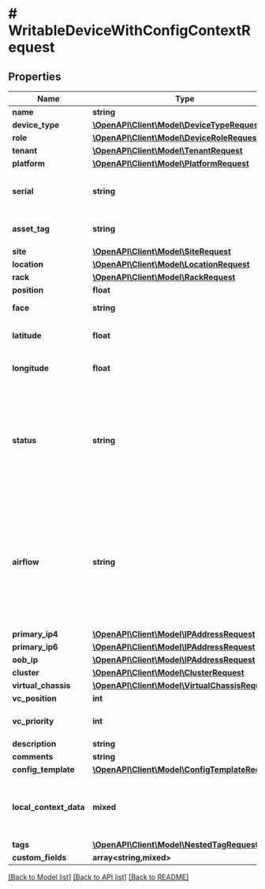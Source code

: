 # # WritableDeviceWithConfigContextRequest

## Properties

Name | Type | Description | Notes
------------ | ------------- | ------------- | -------------
**name** | **string** |  | [optional]
**device_type** | [**\OpenAPI\Client\Model\DeviceTypeRequest**](DeviceTypeRequest.md) |  |
**role** | [**\OpenAPI\Client\Model\DeviceRoleRequest**](DeviceRoleRequest.md) |  |
**tenant** | [**\OpenAPI\Client\Model\TenantRequest**](TenantRequest.md) |  | [optional]
**platform** | [**\OpenAPI\Client\Model\PlatformRequest**](PlatformRequest.md) |  | [optional]
**serial** | **string** | Chassis serial number, assigned by the manufacturer | [optional]
**asset_tag** | **string** | A unique tag used to identify this device | [optional]
**site** | [**\OpenAPI\Client\Model\SiteRequest**](SiteRequest.md) |  |
**location** | [**\OpenAPI\Client\Model\LocationRequest**](LocationRequest.md) |  | [optional]
**rack** | [**\OpenAPI\Client\Model\RackRequest**](RackRequest.md) |  | [optional]
**position** | **float** |  | [optional]
**face** | **string** | * &#x60;front&#x60; - Front * &#x60;rear&#x60; - Rear |
**latitude** | **float** | GPS coordinate in decimal format (xx.yyyyyy) | [optional]
**longitude** | **float** | GPS coordinate in decimal format (xx.yyyyyy) | [optional]
**status** | **string** | * &#x60;offline&#x60; - Offline * &#x60;active&#x60; - Active * &#x60;planned&#x60; - Planned * &#x60;staged&#x60; - Staged * &#x60;failed&#x60; - Failed * &#x60;inventory&#x60; - Inventory * &#x60;decommissioning&#x60; - Decommissioning | [optional]
**airflow** | **string** | * &#x60;front-to-rear&#x60; - Front to rear * &#x60;rear-to-front&#x60; - Rear to front * &#x60;left-to-right&#x60; - Left to right * &#x60;right-to-left&#x60; - Right to left * &#x60;side-to-rear&#x60; - Side to rear * &#x60;passive&#x60; - Passive * &#x60;mixed&#x60; - Mixed | [optional]
**primary_ip4** | [**\OpenAPI\Client\Model\IPAddressRequest**](IPAddressRequest.md) |  | [optional]
**primary_ip6** | [**\OpenAPI\Client\Model\IPAddressRequest**](IPAddressRequest.md) |  | [optional]
**oob_ip** | [**\OpenAPI\Client\Model\IPAddressRequest**](IPAddressRequest.md) |  | [optional]
**cluster** | [**\OpenAPI\Client\Model\ClusterRequest**](ClusterRequest.md) |  | [optional]
**virtual_chassis** | [**\OpenAPI\Client\Model\VirtualChassisRequest**](VirtualChassisRequest.md) |  | [optional]
**vc_position** | **int** |  | [optional]
**vc_priority** | **int** | Virtual chassis master election priority | [optional]
**description** | **string** |  | [optional]
**comments** | **string** |  | [optional]
**config_template** | [**\OpenAPI\Client\Model\ConfigTemplateRequest**](ConfigTemplateRequest.md) |  | [optional]
**local_context_data** | **mixed** | Local config context data takes precedence over source contexts in the final rendered config context | [optional]
**tags** | [**\OpenAPI\Client\Model\NestedTagRequest[]**](NestedTagRequest.md) |  | [optional]
**custom_fields** | **array<string,mixed>** |  | [optional]

[[Back to Model list]](../../README.md#models) [[Back to API list]](../../README.md#endpoints) [[Back to README]](../../README.md)
